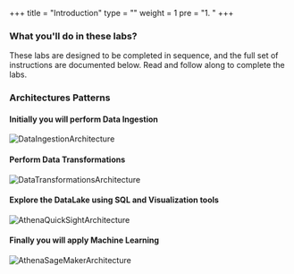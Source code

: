 +++
title = "Introduction"
type = ""
weight = 1
pre = "1. "
+++

### **What you'll do in these labs?**

These labs are designed to be completed in sequence, and the full set of instructions are documented below. Read and follow along to complete the labs.

### **Architectures Patterns**

#### Initially you will perform Data Ingestion
![DataIngestionArchitecture](/image/1.Introduction/001-IngestionDataArchitecture.png)

#### Perform Data Transformations
![DataTransformationsArchitecture](/image/1.Introduction/001-TransformingDataArchitecture.png)

#### Explore the DataLake using SQL and Visualization tools
![AthenaQuickSightArchitecture](/image/1.Introduction/001-AthenaQuickSightArchitecture.png)

#### Finally you will apply Machine Learning
![AthenaSageMakerArchitecture](/image/1.Introduction/001-AthenaSageMakerArchitecture.png)